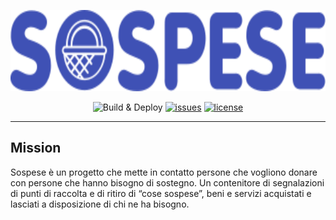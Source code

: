 <p align="center">
    <img src="https://raw.githubusercontent.com/webeetle/sospese/master/logo.svg?sanitize=true"
        height="130">
</p>
<div align="center">
 
![Build & Deploy](https://github.com/webeetle/sospese/workflows/Build%20&%20Deploy/badge.svg)
[![issues](https://badgen.net/github/issues/webeetle/sospese)](https://github.com/webeetle/sospese/issues)
[![license](https://badgen.net/github/license/webeetle/sospese)](./LICENSE)
</div>

---

## Mission

Sospese è un progetto che mette in contatto persone che vogliono donare con persone che hanno bisogno di sostegno. Un contenitore di segnalazioni di punti di raccolta e di ritiro di “cose sospese”, beni e servizi acquistati e lasciati a disposizione di chi ne ha bisogno.
